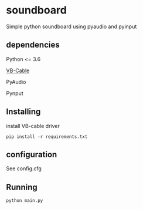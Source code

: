 # soundboard
Simple python soundboard using pyaudio and pyinput 

## dependencies
Python <= 3.6

[VB-Cable](https://www.vb-audio.com/Cable/)

PyAudio

Pynput

## Installing 
install VB-cable driver 

``pip install -r requirements.txt``

## configuration
See config.cfg

## Running 

``python main.py``

